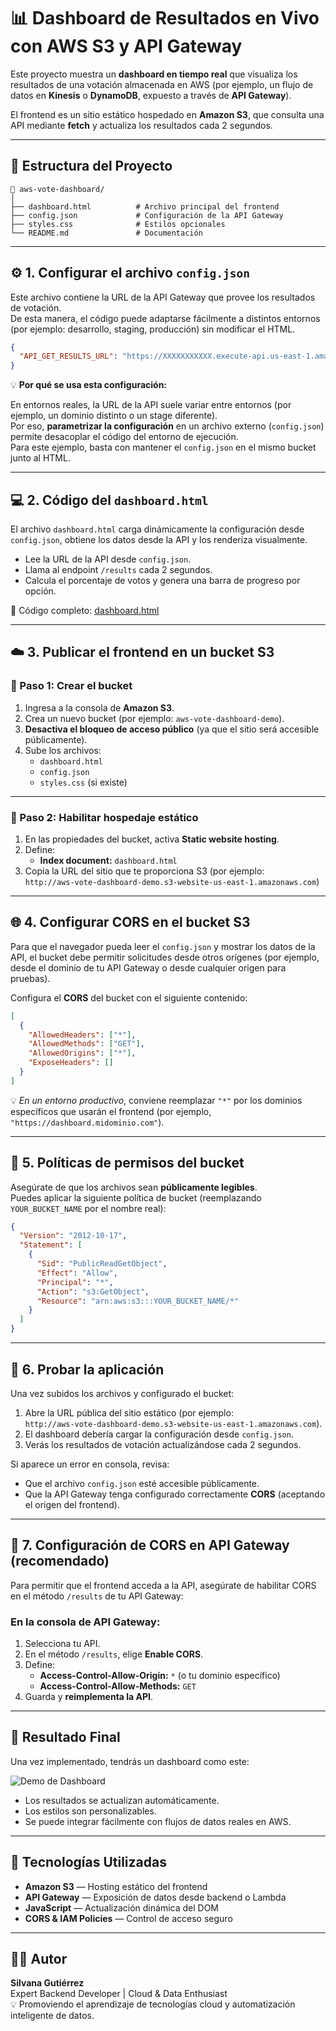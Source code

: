 # 📊 Dashboard de Resultados en Vivo con AWS S3 y API Gateway

Este proyecto muestra un **dashboard en tiempo real** que visualiza los resultados de una votación almacenada en AWS (por ejemplo, un flujo de datos en **Kinesis** o **DynamoDB**, expuesto a través de **API Gateway**).

El frontend es un sitio estático hospedado en **Amazon S3**, que consulta una API mediante **fetch** y actualiza los resultados cada 2 segundos.

---

## 🧱 Estructura del Proyecto

```
📁 aws-vote-dashboard/
│
├── dashboard.html          # Archivo principal del frontend
├── config.json             # Configuración de la API Gateway
├── styles.css              # Estilos opcionales
└── README.md               # Documentación
```

---

## ⚙️ 1. Configurar el archivo `config.json`

Este archivo contiene la URL de la API Gateway que provee los resultados de votación.  
De esta manera, el código puede adaptarse fácilmente a distintos entornos (por ejemplo: desarrollo, staging, producción) sin modificar el HTML.

```json
{
  "API_GET_RESULTS_URL": "https://XXXXXXXXXXX.execute-api.us-east-1.amazonaws.com/prod/results"
}
```

💡 **Por qué se usa esta configuración:**

En entornos reales, la URL de la API suele variar entre entornos (por ejemplo, un dominio distinto o un stage diferente).  
Por eso, **parametrizar la configuración** en un archivo externo (`config.json`) permite desacoplar el código del entorno de ejecución.  
Para este ejemplo, basta con mantener el `config.json` en el mismo bucket junto al HTML.

---

## 💻 2. Código del `dashboard.html`

El archivo `dashboard.html` carga dinámicamente la configuración desde `config.json`, obtiene los datos desde la API y los renderiza visualmente.

- Lee la URL de la API desde `config.json`.
- Llama al endpoint `/results` cada 2 segundos.
- Calcula el porcentaje de votos y genera una barra de progreso por opción.

📄 Código completo: [dashboard.html](./dashboard.html)

---

## ☁️ 3. Publicar el frontend en un bucket S3

### 🔹 Paso 1: Crear el bucket

1. Ingresa a la consola de **Amazon S3**.  
2. Crea un nuevo bucket (por ejemplo: `aws-vote-dashboard-demo`).  
3. **Desactiva el bloqueo de acceso público** (ya que el sitio será accesible públicamente).  
4. Sube los archivos:  
   - `dashboard.html`
   - `config.json`
   - `styles.css` (si existe)

---

### 🔹 Paso 2: Habilitar hospedaje estático

1. En las propiedades del bucket, activa **Static website hosting**.  
2. Define:
   - **Index document:** `dashboard.html`
3. Copia la URL del sitio que te proporciona S3 (por ejemplo:  
   `http://aws-vote-dashboard-demo.s3-website-us-east-1.amazonaws.com`)

---

## 🌐 4. Configurar CORS en el bucket S3

Para que el navegador pueda leer el `config.json` y mostrar los datos de la API, el bucket debe permitir solicitudes desde otros orígenes (por ejemplo, desde el dominio de tu API Gateway o desde cualquier origen para pruebas).

Configura el **CORS** del bucket con el siguiente contenido:

```json
[
  {
    "AllowedHeaders": ["*"],
    "AllowedMethods": ["GET"],
    "AllowedOrigins": ["*"],
    "ExposeHeaders": []
  }
]
```

💡 *En un entorno productivo*, conviene reemplazar `"*"` por los dominios específicos que usarán el frontend (por ejemplo, `"https://dashboard.midominio.com"`).

---

## 🔐 5. Políticas de permisos del bucket

Asegúrate de que los archivos sean **públicamente legibles**.  
Puedes aplicar la siguiente política de bucket (reemplazando `YOUR_BUCKET_NAME` por el nombre real):

```json
{
  "Version": "2012-10-17",
  "Statement": [
    {
      "Sid": "PublicReadGetObject",
      "Effect": "Allow",
      "Principal": "*",
      "Action": "s3:GetObject",
      "Resource": "arn:aws:s3:::YOUR_BUCKET_NAME/*"
    }
  ]
}
```

---

## 🚀 6. Probar la aplicación

Una vez subidos los archivos y configurado el bucket:

1. Abre la URL pública del sitio estático (por ejemplo:  
   `http://aws-vote-dashboard-demo.s3-website-us-east-1.amazonaws.com`).
2. El dashboard debería cargar la configuración desde `config.json`.
3. Verás los resultados de votación actualizándose cada 2 segundos.

Si aparece un error en consola, revisa:
- Que el archivo `config.json` esté accesible públicamente.
- Que la API Gateway tenga configurado correctamente **CORS** (aceptando el origen del frontend).

---

## 🧩 7. Configuración de CORS en API Gateway (recomendado)

Para permitir que el frontend acceda a la API, asegúrate de habilitar CORS en el método `/results` de tu API Gateway:

### En la consola de API Gateway:
1. Selecciona tu API.
2. En el método `/results`, elige **Enable CORS**.
3. Define:
   - **Access-Control-Allow-Origin:** `*` (o tu dominio específico)
   - **Access-Control-Allow-Methods:** `GET`
4. Guarda y **reimplementa la API**.

---

## 🧭 Resultado Final

Una vez implementado, tendrás un dashboard como este:

![Demo de Dashboard](https://user-images.githubusercontent.com/placeholder/aws-dashboard-demo.png)

- Los resultados se actualizan automáticamente.
- Los estilos son personalizables.
- Se puede integrar fácilmente con flujos de datos reales en AWS.

---

## 🧰 Tecnologías Utilizadas

- **Amazon S3** — Hosting estático del frontend  
- **API Gateway** — Exposición de datos desde backend o Lambda  
- **JavaScript** — Actualización dinámica del DOM  
- **CORS & IAM Policies** — Control de acceso seguro  

---

## 👩‍💻 Autor

**Silvana Gutiérrez**  
Expert Backend Developer | Cloud & Data Enthusiast  
💡 Promoviendo el aprendizaje de tecnologías cloud y automatización inteligente de datos.
